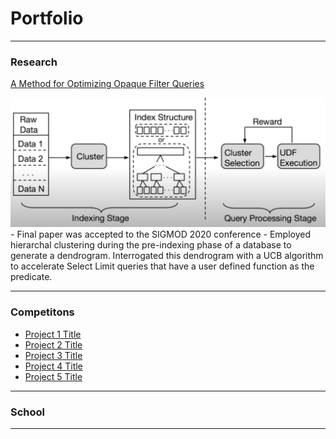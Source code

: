 # Portfolio

---

### Research

[A Method for Optimizing Opaque Filter Queries](https://dl.acm.org/doi/10.1145/3318464.3389766)


<img src="images/voodoo.png?raw=true"/>
- Final paper was accepted to the SIGMOD 2020 conference
- Employed hierarchal clustering during the pre-indexing phase of a database to generate a dendrogram.
Interrogated this dendrogram with a UCB algorithm to accelerate Select Limit queries that have a user defined function as the predicate.

---

### Competitons

- [Project 1 Title](http://example.com/)
- [Project 2 Title](http://example.com/)
- [Project 3 Title](http://example.com/)
- [Project 4 Title](http://example.com/)
- [Project 5 Title](http://example.com/)

---

### School


---
